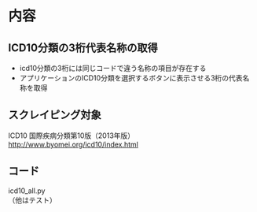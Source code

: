 # 内容
## ICD10分類の3桁代表名称の取得
- icd10分類の3桁には同じコードで違う名称の項目が存在する
- アプリケーションのICD10分類を選択するボタンに表示させる3桁の代表名称を取得

## スクレイピング対象
ICD10 国際疾病分類第10版（2013年版）  
http://www.byomei.org/icd10/index.html  

## コード
icd10_all.py  
（他はテスト）
